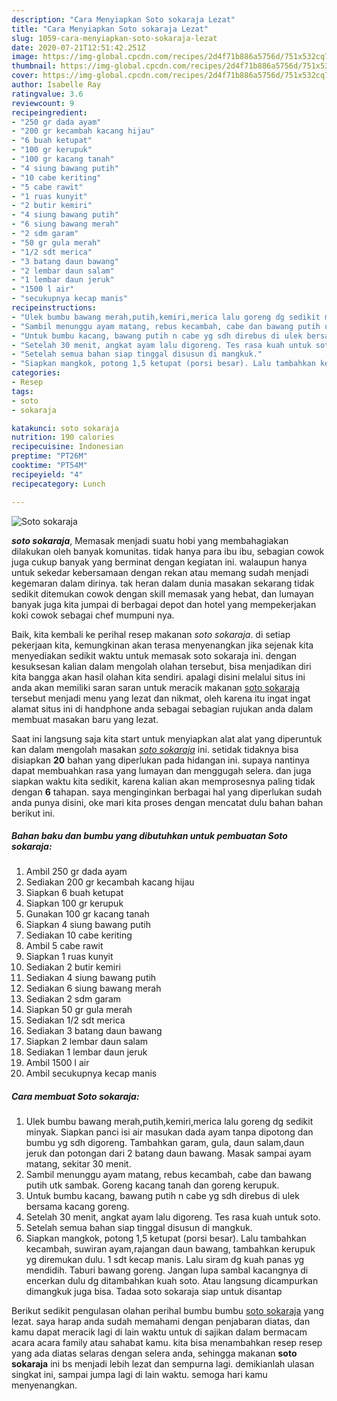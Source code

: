 ```yaml
---
description: "Cara Menyiapkan Soto sokaraja Lezat"
title: "Cara Menyiapkan Soto sokaraja Lezat"
slug: 1059-cara-menyiapkan-soto-sokaraja-lezat
date: 2020-07-21T12:51:42.251Z
image: https://img-global.cpcdn.com/recipes/2d4f71b886a5756d/751x532cq70/soto-sokaraja-foto-resep-utama.jpg
thumbnail: https://img-global.cpcdn.com/recipes/2d4f71b886a5756d/751x532cq70/soto-sokaraja-foto-resep-utama.jpg
cover: https://img-global.cpcdn.com/recipes/2d4f71b886a5756d/751x532cq70/soto-sokaraja-foto-resep-utama.jpg
author: Isabelle Ray
ratingvalue: 3.6
reviewcount: 9
recipeingredient:
- "250 gr dada ayam"
- "200 gr kecambah kacang hijau"
- "6 buah ketupat"
- "100 gr kerupuk"
- "100 gr kacang tanah"
- "4 siung bawang putih"
- "10 cabe keriting"
- "5 cabe rawit"
- "1 ruas kunyit"
- "2 butir kemiri"
- "4 siung bawang putih"
- "6 siung bawang merah"
- "2 sdm garam"
- "50 gr gula merah"
- "1/2 sdt merica"
- "3 batang daun bawang"
- "2 lembar daun salam"
- "1 lembar daun jeruk"
- "1500 l air"
- "secukupnya kecap manis"
recipeinstructions:
- "Ulek bumbu bawang merah,putih,kemiri,merica lalu goreng dg sedikit minyak. Siapkan panci isi air masukan dada ayam tanpa dipotong dan bumbu yg sdh digoreng. Tambahkan garam, gula, daun salam,daun jeruk dan potongan dari 2 batang daun bawang. Masak sampai ayam matang, sekitar 30 menit."
- "Sambil menunggu ayam matang, rebus kecambah, cabe dan bawang putih utk sambak. Goreng kacang tanah dan goreng kerupuk."
- "Untuk bumbu kacang, bawang putih n cabe yg sdh direbus di ulek bersama kacang goreng."
- "Setelah 30 menit, angkat ayam lalu digoreng. Tes rasa kuah untuk soto."
- "Setelah semua bahan siap tinggal disusun di mangkuk."
- "Siapkan mangkok, potong 1,5 ketupat (porsi besar). Lalu tambahkan kecambah, suwiran ayam,rajangan daun bawang, tambahkan kerupuk yg diremukan dulu. 1 sdt kecap manis. Lalu siram dg kuah panas yg mendidih. Taburi bawang goreng. Jangan lupa sambal kacangnya di encerkan dulu dg ditambahkan kuah soto. Atau langsung dicampurkan dimangkuk juga bisa. Tadaa soto sokaraja siap untuk disantap"
categories:
- Resep
tags:
- soto
- sokaraja

katakunci: soto sokaraja 
nutrition: 190 calories
recipecuisine: Indonesian
preptime: "PT26M"
cooktime: "PT54M"
recipeyield: "4"
recipecategory: Lunch

---
```



![Soto sokaraja](https://img-global.cpcdn.com/recipes/2d4f71b886a5756d/751x532cq70/soto-sokaraja-foto-resep-utama.jpg)

<b><i>soto sokaraja</i></b>, Memasak menjadi suatu hobi yang membahagiakan dilakukan oleh banyak komunitas. tidak hanya para ibu ibu, sebagian cowok juga cukup banyak yang berminat dengan kegiatan ini. walaupun hanya untuk sekedar kebersamaan dengan rekan atau memang sudah menjadi kegemaran dalam dirinya. tak heran dalam dunia masakan sekarang tidak sedikit ditemukan cowok dengan skill memasak yang hebat, dan lumayan banyak juga kita jumpai di berbagai depot dan hotel yang mempekerjakan koki cowok sebagai chef mumpuni nya.



Baik, kita kembali ke perihal resep makanan <i>soto sokaraja</i>. di setiap pekerjaan kita, kemungkinan akan terasa menyenangkan jika sejenak kita menyediakan sedikit waktu untuk memasak soto sokaraja ini. dengan kesuksesan kalian dalam mengolah olahan tersebut, bisa menjadikan diri kita bangga akan hasil olahan kita sendiri. apalagi disini melalui situs ini anda akan memiliki saran saran untuk meracik makanan <u>soto sokaraja</u> tersebut menjadi menu yang lezat dan nikmat, oleh karena itu ingat ingat alamat situs ini di handphone anda sebagai sebagian rujukan anda dalam membuat masakan baru yang lezat.


Saat ini langsung saja kita start untuk menyiapkan alat alat yang diperuntuk kan dalam mengolah masakan <u><i>soto sokaraja</i></u> ini. setidak tidaknya bisa disiapkan <b>20</b> bahan yang diperlukan pada hidangan ini. supaya nantinya dapat membuahkan rasa yang lumayan dan menggugah selera. dan juga siapkan waktu kita sedikit, karena kalian akan memprosesnya paling tidak dengan <b>6</b> tahapan. saya menginginkan berbagai hal yang diperlukan sudah anda punya disini, oke mari kita proses dengan mencatat dulu bahan bahan berikut ini.

<!--inarticleads1-->

##### Bahan baku dan bumbu yang dibutuhkan untuk pembuatan Soto sokaraja:

1. Ambil 250 gr dada ayam
1. Sediakan 200 gr kecambah kacang hijau
1. Siapkan 6 buah ketupat
1. Siapkan 100 gr kerupuk
1. Gunakan 100 gr kacang tanah
1. Siapkan 4 siung bawang putih
1. Sediakan 10 cabe keriting
1. Ambil 5 cabe rawit
1. Siapkan 1 ruas kunyit
1. Sediakan 2 butir kemiri
1. Sediakan 4 siung bawang putih
1. Sediakan 6 siung bawang merah
1. Sediakan 2 sdm garam
1. Siapkan 50 gr gula merah
1. Sediakan 1/2 sdt merica
1. Sediakan 3 batang daun bawang
1. Siapkan 2 lembar daun salam
1. Sediakan 1 lembar daun jeruk
1. Ambil 1500 l air
1. Ambil secukupnya kecap manis




<!--inarticleads2-->

##### Cara membuat Soto sokaraja:

1. Ulek bumbu bawang merah,putih,kemiri,merica lalu goreng dg sedikit minyak. Siapkan panci isi air masukan dada ayam tanpa dipotong dan bumbu yg sdh digoreng. Tambahkan garam, gula, daun salam,daun jeruk dan potongan dari 2 batang daun bawang. Masak sampai ayam matang, sekitar 30 menit.
1. Sambil menunggu ayam matang, rebus kecambah, cabe dan bawang putih utk sambak. Goreng kacang tanah dan goreng kerupuk.
1. Untuk bumbu kacang, bawang putih n cabe yg sdh direbus di ulek bersama kacang goreng.
1. Setelah 30 menit, angkat ayam lalu digoreng. Tes rasa kuah untuk soto.
1. Setelah semua bahan siap tinggal disusun di mangkuk.
1. Siapkan mangkok, potong 1,5 ketupat (porsi besar). Lalu tambahkan kecambah, suwiran ayam,rajangan daun bawang, tambahkan kerupuk yg diremukan dulu. 1 sdt kecap manis. Lalu siram dg kuah panas yg mendidih. Taburi bawang goreng. Jangan lupa sambal kacangnya di encerkan dulu dg ditambahkan kuah soto. Atau langsung dicampurkan dimangkuk juga bisa. Tadaa soto sokaraja siap untuk disantap




Berikut sedikit pengulasan olahan perihal bumbu bumbu <u>soto sokaraja</u> yang lezat. saya harap anda sudah memahami dengan penjabaran diatas, dan kamu dapat meracik lagi di lain waktu untuk di sajikan dalam bermacam acara acara family atau sahabat kamu. kita bisa menambahkan resep resep yang ada diatas selaras dengan selera anda, sehingga makanan <b>soto sokaraja</b> ini bs menjadi lebih lezat dan sempurna lagi. demikianlah ulasan singkat ini, sampai jumpa lagi di lain waktu. semoga hari kamu menyenangkan.
